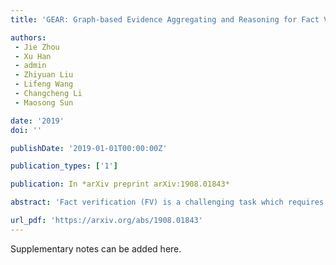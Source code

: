 ```yaml
---
title: 'GEAR: Graph-based Evidence Aggregating and Reasoning for Fact Verification'

authors:
 - Jie Zhou
 - Xu Han
 - admin
 - Zhiyuan Liu
 - Lifeng Wang
 - Changcheng Li
 - Maosong Sun

date: '2019'
doi: ''

publishDate: '2019-01-01T00:00:00Z'

publication_types: ['1']

publication: In *arXiv preprint arXiv:1908.01843*

abstract: 'Fact verification (FV) is a challenging task which requires to retrieve relevant evidence from plain text and use the evidence to verify given claims. Many claims require to simultaneously integrate and reason over several pieces of evidence for verification. However, previous work employs simple models to extract information from evidence without letting evidence communicate with each other, e.g., merely concatenate the evidence for processing. Therefore, these methods are unable to grasp sufficient relational and logical information among the evidence. To alleviate this issue, we propose a graph-based evidence aggregating and reasoning (GEAR) framework which enables information to transfer on a fully-connected evidence graph and then utilizes different aggregators to collect multi-evidence information. We further employ BERT, an effective pre-trained language representation model, to improve the performance. Experimental results on a large-scale benchmark dataset FEVER have demonstrated that GEAR could leverage multi-evidence information for FV and thus achieves the promising result with a test FEVER score of 67.10%. Our code is available at https://github.com/thunlp/GEAR.'

url_pdf: 'https://arxiv.org/abs/1908.01843'
---
```


Supplementary notes can be added here.
